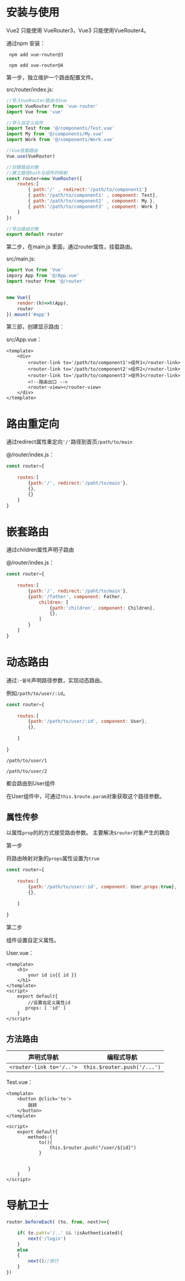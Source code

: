 # 安装与使用

Vue2 只能使用 VueRouter3，Vue3 只能使用VueRouter4。

通过npm 安装：

```shell
 npm add vue-router@3
 
 npm add vue-router@4
```



第一步，独立维护一个路由配置文件。

src/router/index.js:

```js
//导入VueRouter路由与Vue
import VueRouter from 'vue-router'
import Vue from 'vue'

//导入自定义组件
import Test from '@/components/Test.vue'
import My from '@/components/My.vue'
import Work from '@/components/Work.vue'

//Vue挂载路由
Vue.use(VueRouter)

//创建路由对象
//建立路径hash与组件的映射
const router=new VueRouter({
    routes:[
        { path:'/' , redirect:'/path/to/component1'}
        { path:'/path/to/component1' , component: Test},
        { path:'/path/to/component2' , component: My },
		{ path:'/path/to/component3' , component: Work }
    ]
})

//导出路由对象
export default router
```



第二步，在main.js 里面，通过router属性，挂载路由。

src/main.js:

```js
import Vue from 'Vue'
impory App from '@/App.vue'
import router from '@/router'


new Vue({
    render:(h)=>h(App),
    router
}).mount('#app')
```



第三部，创建显示路由：

src/App.vue：

```vue
<template>
	<div>
        <router-link to='/path/to/component1'>组件1</router-link>
        <router-link to='/path/to/component2'>组件2</router-link>
        <router-link to='/path/to/component3'>组件3</router-link>
       	<!--路由出口 -->
        <router-view></router-view>
    </div>
</template>
```

# 路由重定向

通过redirect属性重定向`'/'`路径到首页`/path/to/main`

@/router/index.js：

```js
const router={
    
    routes:[
        {path:'/', redirect:'/paht/to/main'},
        {},
        {}
    ]
}
```





# 嵌套路由

通过children属性声明子路由

@/router/index.js：

```js
const router={
    
    routes:[
        {path:'/', redirect:'/paht/to/main'},
        {path:'/father', component: Father, 
         	children: [
          		{path:'children', component: Children},
          		{},
            ]
        }
    ]
}
```





# 动态路由

通过`:`-`冒号`声明路径参数，实现动态路由。

例如`/path/to/user/:id`。

```js
const router={
    
    routes:[
        {path:'/path/to/user/:id', component: User},
        {},
        
    ]
    
}
```

`/path/to/user/1`

`/path/to/user/2`

都会路由到User组件

在User组件中，可通过`this.$route.param`对象获取这个路径参数。



## 属性传参

以属性`prop`的的方式接受路由参数。 主要解决`$router`对象产生的耦合

第一步

将路由映射对象的`props`属性设置为`true`

```js
const router={
    
    routes:[
        {path:'/path/to/user/:id', component: User,props:true},
        {},
        
    ]
    
}
```

第二步

组件设置自定义属性。

User.vue：

```vue
<template>
	<h1>
        your id is{{ id }}
    </h1>
</template>
<script>
	export default{
        //设置自定义属性id
       props: [ 'id' ]
    }
</script>
```

## 方法路由

| 声明式导航               | 编程式导航                  |
| ------------------------ | --------------------------- |
| `<router-link to='/..'>` | `this.$router.push('/...')` |

Test.vue：

```vue
<template>
	<button @click='to'>
        跳转
    </button>
</template>

<script>
	export default{
        methods:{
            to(){
                this.$router.push("/user/${id}")
            }
            
            
        }
    }
</script>
```



# 导航卫士

```js
router.beforeEach( (to, from, next)=>{

	if( to.paht='/..' && !isAuthenticated){
        next('/login')
    }
    else
    {
        next()//放行
    }
})
```



